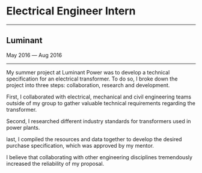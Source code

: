 # Electrical Engineer Intern

---

## Luminant
May 2016 ― Aug 2016

---

My summer project at Luminant Power was to develop a technical
specification for an electrical transformer. To do so, I broke down the
project into three steps: collaboration, research and development.

First, I collaborated with electrical, mechanical and civil engineering
teams outside of my group to gather valuable technical requirements
regarding the transformer.

Second, I researched different industry standards for
transformers used in power plants.

last, I compiled the resources and data together to develop the desired
purchase specification, which was approved by my mentor.

I believe that collaborating with other engineering disciplines
tremendously increased the reliability of my proposal.
